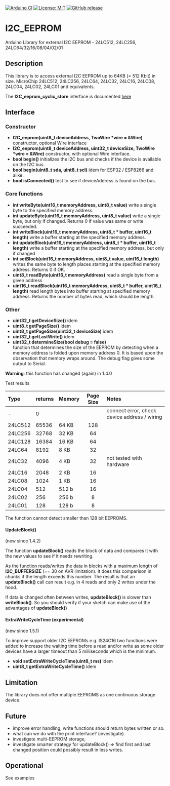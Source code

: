 
[![Arduino CI](https://github.com/RobTillaart/I2C_EEPROM/workflows/Arduino%20CI/badge.svg)](https://github.com/marketplace/actions/arduino_ci)
[![License: MIT](https://img.shields.io/badge/license-MIT-green.svg)](https://github.com/RobTillaart/I2C_EEPROM/blob/master/LICENSE)
[![GitHub release](https://img.shields.io/github/release/RobTillaart/I2C_EEPROM.svg?maxAge=3600)](https://github.com/RobTillaart/I2C_EEPROM/releases)

# I2C_EEPROM

Arduino Library for external I2C EEPROM - 24LC512, 24LC256, 24LC64/32/16/08/04/02/01

## Description

This library is to access external I2C EEPROM up to 64KB (= 512 Kbit) in size.
MicroChip 24LC512, 24LC256, 24LC64, 24LC32, 24LC16, 24LC08, 24LC04, 24LC02, 24LC01 and equivalents.


The **I2C_eeprom_cyclic_store** interface is documented [here](README_cyclic_store.md)


## Interface

### Constructor

- **I2C_eeprom(uint8_t deviceAddress, TwoWire \*wire = &Wire)** constructor, optional Wire interface
- **I2C_eeprom(uint8_t deviceAddress, uint32_t deviceSize, TwoWire \*wire = &Wire)** constructor, with optional Wire interface.
- **bool begin()** initializes the I2C bus and checks if the device is available on the I2C bus.
- **bool begin(uint8_t sda, uint8_t scl)** idem for ESP32 / ESP8266 and alike.
- **bool isConnected()** test to see if deviceAddress is found on the bus.


### Core functions

- **int writeByte(uint16_t memoryAddress, uint8_t value)** write a single byte to the specified memory address.
- **int updateByte(uint16_t memoryAddress, uint8_t value)** write a single byte, but only if changed. Returns 0 if value was same or write succeeded.
- **int writeBlock(uint16_t memoryAddress, uint8_t \* buffer, uint16_t length)** write a buffer starting at the specified memory address. 
- **int updateBlock(uint16_t memoryAddress, uint8_t \* buffer, uint16_t length)** write a buffer starting at the specified memory address, but only if changed
- **int setBlock(uint16_t memoryAddress, uint8_t value, uint16_t length)** writes the same byte to length places starting at the specified memory address. Returns 0 if OK.
- **uint8_t readByte(uint16_t memoryAddress)** read a single byte from a given address
- **uint16_t readBlock(uint16_t memoryAddress, uint8_t \* buffer, uint16_t length)** read length bytes into buffer starting at specified memory address. Returns the number of bytes read, which should be length.


### Other

- **uint32_t getDeviceSize()** idem
- **uint8_t  getPageSize()** idem
- **uint8_t  getPageSize(uint32_t deviceSize)** idem
- **uint32_t getLastWrite()** idem
- **uint32_t determineSize(bool debug = false)**  
function that determines the size of the EEPROM by detecting when a memory address is folded upon memory address 0. 
It is based upon the observation that memory wraps around. 
The debug flag gives some output to Serial.

**Warning**: this function has changed (again) in 1.4.0 

Test results 

| Type    | returns |  Memory  | Page Size | Notes |
|:--------|:--------|:---------|:-----:|:------|
|  -      |    0    |          |       | connect error, check device address / wiring |
| 24LC512 |  65536  |  64 KB   |  128  |       |
| 24LC256 |  32768  |  32 KB   |   64  |       |
| 24LC128 |  16384  |  16 KB   |   64  |       |
| 24LC64  |   8192  |   8 KB   |   32  |       |
| 24LC32  |   4096  |   4 KB   |   32  | not tested with hardware |
| 24LC16  |   2048  |   2 KB   |   16  |       |
| 24LC08  |   1024  |   1 KB   |   16  |       |
| 24LC04  |    512  |  512 b   |   16  |       |
| 24LC02  |    256  |  256 b   |    8  |       |
| 24LC01  |    128  |  128 b   |    8  |       |

The function cannot detect smaller than 128 bit EEPROMS.


#### UpdateBlock()

(new since 1.4.2)

The function **updateBlock()** reads the block of data and compares it with the new values to see if it needs rewriting.

As the function reads/writes the data in blocks with a maximum length of **I2C_BUFFERSIZE** (== 30 on AVR limitation).
It does this comparison in chunks if the length exceeds this number. 
The result is that an **updateBlock()** call can result e.g. in 4 reads and only 2 writes under the hood. 

If data is changed often between writes, **updateBlock()** is slower than **writeBlock()**.
So you should verify if your sketch can make use of the advantages of **updateBlock()**


#### ExtraWriteCycleTime (experimental)

(new since 1.5.1)

To improve support older I2C EEPROMs e.g. IS24C16 two functions were added to increase 
the waiting time before a read and/or write as some older devices have a larger timeout
than 5 milliseconds which is the minimum.

- **void     setExtraWriteCycleTime(uint8_t ms)** idem
- **uint8_t  getExtraWriteCycleTime()** idem


## Limitation

The library does not offer multiple EEPROMS as one continuous storage device.


## Future

- improve error handling, write functions should return bytes written or so.
- what can we do with the print interface? (investigate)
- investigate multi-EEPROM storage, 
- investigate smarter strategy for updateBlock() => find first and last changed position could possibly result in less writes. 


## Operational

See examples

